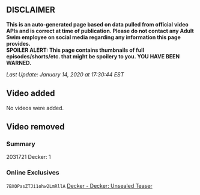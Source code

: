 ## DISCLAIMER
**This is an auto-generated page based on data pulled from official video APIs and is correct at time of publication. Please do not contact any Adult Swim employee on social media regarding any information this page provides.**  
**SPOILER ALERT: This page contains thumbnails of full episodes/shorts/etc. that might be spoilery to you. YOU HAVE BEEN WARNED.**  

_Last Update: January 14, 2020 at 17:30:44 EST_
## Video added
No videos were added.  
## Video removed
### Summary
2031721 Decker: 1  
### Online Exclusives
`7BXOPasZTJi1ohw2LmRllA` [Decker - Decker: Unsealed Teaser](https://www.adultswim.com/videos/decker/decker-unsealed-teaser)  

